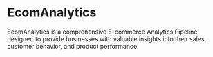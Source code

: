 # EcomAnalytics
EcomAnalytics is a comprehensive E-commerce Analytics Pipeline designed to provide businesses with valuable insights into their sales, customer behavior, and product performance.
